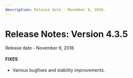 ```yaml
---
description: Release date - November 6, 2018.
---
```


# Release Notes: Version 4.3.5
Release date - November 6, 2018.


#### FIXES
- Various bugfixes and stability improvements.

